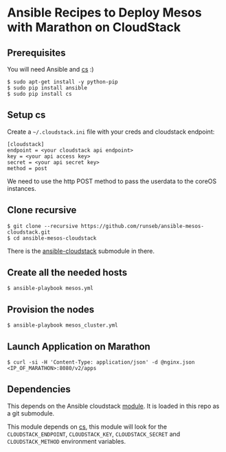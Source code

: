 Ansible Recipes to Deploy Mesos with Marathon on CloudStack
===========================================================

Prerequisites
-------------

You will need Ansible and [cs](https://github.com/exoscale/cs) :)

    $ sudo apt-get install -y python-pip
    $ sudo pip install ansible
    $ sudo pip install cs

Setup cs
--------

Create a `~/.cloudstack.ini` file with your creds and cloudstack endpoint:

    [cloudstack]
    endpoint = <your cloudstack api endpoint>
    key = <your api access key> 
    secret = <your api secret key> 
    method = post

We need to use the http POST method to pass the userdata to the coreOS instances.

Clone recursive
---------------

    $ git clone --recursive https://github.com/runseb/ansible-mesos-cloudstack.git
    $ cd ansible-mesos-cloudstack

There is the [ansible-cloudstack](https://github.com/resmo/ansible-cloudstack) submodule in there.

Create all the needed hosts
---------------------------

    $ ansible-playbook mesos.yml

Provision the nodes
-------------------

    $ ansible-playbook mesos_cluster.yml

Launch Application on Marathon
------------------------------

    $ curl -si -H 'Content-Type: application/json' -d @nginx.json <IP_OF_MARATHON>:8080/v2/apps

Dependencies
------------

This depends on the Ansible cloudstack [module](https://github.com/resmo/ansible-cloudstack). It is loaded in this repo as a git submodule.

This module depends on [cs](https://github.com/exoscale/cs), this module will look for the `CLOUDSTACK_ENDPOINT`, `CLOUDSTACK_KEY`, `CLOUDSTACK_SECRET` and `CLOUDSTACK_METHOD` environment variables.


